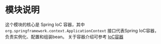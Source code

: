 # 模块说明
这个模块的核心是 Spring IoC 容器，其中 `org.springframework.context.ApplicationContext` 接口代表Spring IoC容器，负责实例化、配置和组装bean。
关于容器介绍可参考 [IoC容器](../4、spring-beans/2.%20IoC容器.md)